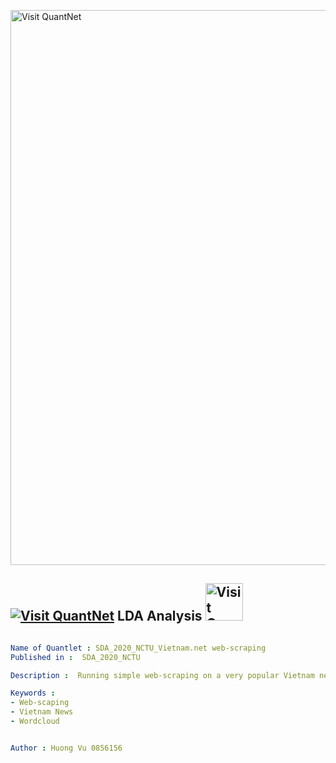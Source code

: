 [<img src="https://github.com/QuantLet/Styleguide-and-FAQ/blob/master/pictures/banner.png" width="888" alt="Visit QuantNet">](http://quantlet.de/)

## [<img src="https://github.com/QuantLet/Styleguide-and-FAQ/blob/master/pictures/qloqo.png" alt="Visit QuantNet">](http://quantlet.de/) **LDA Analysis** [<img src="https://github.com/QuantLet/Styleguide-and-FAQ/blob/master/pictures/QN2.png" width="60" alt="Visit QuantNet 2.0">](http://quantlet.de/)

```yaml

Name of Quantlet : SDA_2020_NCTU_Vietnam.net web-scraping
Published in :  SDA_2020_NCTU

Description :  Running simple web-scraping on a very popular Vietnam news channel vietnam.net (only focus on Finance section of the page) and provide the wordcloud of the headlines

Keywords : 
- Web-scaping
- Vietnam News
- Wordcloud


Author : Huong Vu 0856156
